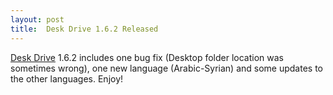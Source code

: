 ```yaml
---
layout: post
title:  Desk Drive 1.6.2 Released
---
```

[Desk Drive](/deskdrive) 1.6.2 includes one bug fix (Desktop folder location was sometimes wrong), one new language (Arabic-Syrian) and some updates to the other languages. Enjoy!
